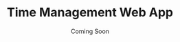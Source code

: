 ---
title: 'Time Management Web App'
date: 'Coming Soon'
excerpt: ''
cover_image: '/images/posts/img3.jpg'
---